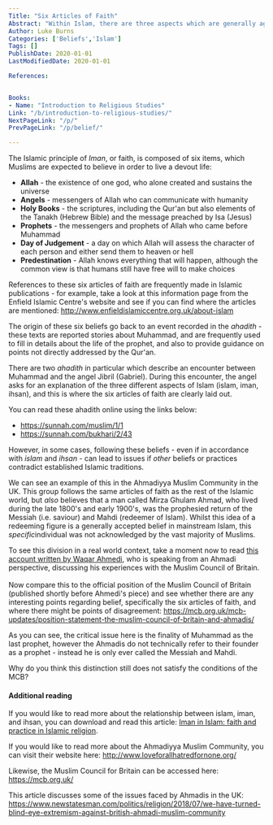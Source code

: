 ```yaml
---
Title: "Six Articles of Faith"
Abstract: "Within Islam, there are three aspects which are generally agreed upon - these are islam (submission), iman (faith), and ihsan (perfection). In this article, we're going to focus on iman and see how it is understood in relation to Islam as a religious tradition, but it's clear from this threefold division that faith by itself isn't the whole story."
Author: Luke Burns
Categories: ['Beliefs','Islam']
Tags: []
PublishDate: 2020-01-01
LastModifiedDate: 2020-01-01

References:


Books:
- Name: "Introduction to Religious Studies"
Link: "/b/introduction-to-religious-studies/"
NextPageLink: "/p/"
PrevPageLink: "/p/belief/"

---
```


The Islamic principle of *Iman*, or faith, is composed of six items, which Muslims are expected to believe in order to live a devout life:

* **Allah** - the existence of one god, who alone created and sustains the universe
* **Angels** - messengers of Allah who can communicate with humanity
* **Holy Books** - the scriptures, including the Qur'an but also elements of the Tanakh (Hebrew Bible) and the message preached by Isa (Jesus)
* **Prophets** - the messengers and prophets of Allah who came before Muhammad
* **Day of Judgement** - a day on which Allah will assess the character of each person and either send them to heaven or hell
* **Predestination** - Allah knows everything that will happen, although the common view is that humans still have free will to make choices

References to these six articles of faith are frequently made in Islamic publications - for example, take a look at this information page from the Enfield Islamic Centre's website and see if you can find where the articles are mentioned: http://www.enfieldislamiccentre.org.uk/about-islam

The origin of these six beliefs go back to an event recorded in the *ahadith* - these texts are reported stories about Muhammad, and are frequently used to fill in details about the life of the prophet, and also to provide guidance on points not directly addressed by the Qur'an.

There are two *ahadith* in particular which describe an encounter between Muhammad and the angel Jibril (Gabriel). During this encounter, the angel asks for an explanation of the three different aspects of Islam (islam, iman, ihsan), and this is where the six articles of faith are clearly laid out.

You can read these ahadith online using the links below:

* https://sunnah.com/muslim/1/1
* https://sunnah.com/bukhari/2/43

However, in some cases, following these beliefs - even if in accordance with *islam* and *ihsan* - can lead to issues if *other* beliefs or practices contradict established Islamic traditions.

We can see an example of this in the Ahmadiyya Muslim Community in the UK. This group follows the same articles of faith as the rest of the Islamic world, but *also* believes that a man called Mirza Ghulam Ahmad, who lived during the late 1800's and early 1900's, was the prophesied return of the Messiah (i.e. saviour) and Mahdi (redeemer of Islam). Whilst this idea of a redeeming figure is a generally accepted belief in mainstream Islam, this *specific*individual was not acknowledged by the vast majority of Muslims.

<p class="ocrs-activity">To see this division in a real world context, take a moment now to read <a href="http://www.loveforallhatredfornone.org/the-muslim-council-of-britain-has-officially-decided-im-not-islamic-enough-but-i-never-did-anything-wrong/" target="_blank">this account written by Waqar Ahmedi</a>, who is speaking from an Ahmadi perspective, discussing his experiences with the Muslim Council of Britain.<br><br>Now compare this to the official position of the Muslim Council of Britain (published shortly before Ahmedi's piece) and see whether there are any interesting points regarding belief, specifically the six articles of faith, and where there might be points of disagreement: <a href="https://mcb.org.uk/mcb-updates/position-statement-the-muslim-council-of-britain-and-ahmadis/" target="_top">https://mcb.org.uk/mcb-updates/position-statement-the-muslim-council-of-britain-and-ahmadis/</a>

As you can see, the critical issue here is the finality of Muhammad as the last prophet, however the Ahmadis do not technically refer to their founder as a prophet - instead he is only ever called the Messiah and Mahdi.

<p class="ocrs-activity">Why do you think this distinction still does not satisfy the conditions of the MCB?

#### Additional reading

If you would like to read more about the relationship between islam, iman, and ihsan, you can download and read this article: <a href="https://oc-rs.org/files/Burns-Iman-in-Islam-2018.pdf" target="_BLANK">Iman in Islam: faith and practice in Islamic religion</a>.

If you would like to read more about the Ahmadiyya Muslim Community, you can visit their website here: http://www.loveforallhatredfornone.org/

Likewise, the Muslim Council for Britain can be accessed here: https://mcb.org.uk/

This article discusses some of the issues faced by Ahmadis in the UK: <a href="https://www.newstatesman.com/politics/religion/2018/07/we-have-turned-blind-eye-extremism-against-british-ahmadi-muslim-community" target="_blank">https://www.newstatesman.com/politics/religion/2018/07/we-have-turned-blind-eye-extremism-against-british-ahmadi-muslim-community
